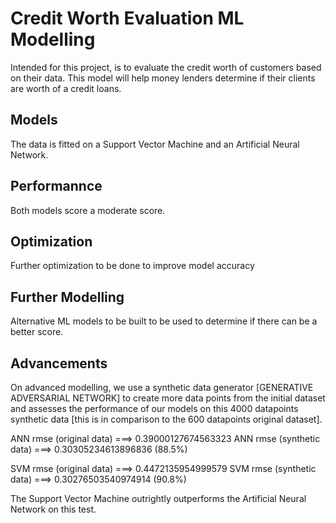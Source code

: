 # Credit Worth Evaluation ML Modelling

Intended for this project, is to evaluate the credit worth of customers based on their data.
This model will help money lenders determine if their clients are worth of a credit loans.

## Models

The data is fitted on a Support Vector Machine and an Artificial Neural Network.

## Performannce

Both models score a moderate score.

## Optimization

Further optimization to be done to improve model accuracy

## Further Modelling

Alternative ML models to be built to be used to determine if there can be a better score.

## Advancements

On advanced modelling, we use a synthetic data generator [GENERATIVE ADVERSARIAL NETWORK] to create more data points from the initial dataset and assesses the performance of our models on this 4000 datapoints synthetic data [this is in comparison to the 600 datapoints original dataset].

ANN rmse (original data) ===> 0.39000127674563323
ANN rmse (synthetic data) ===> 0.30305234613896836 (88.5%)

SVM  rmse (original data) ===> 0.4472135954999579
SVM rmse (synthetic data) ===> 0.30276503540974914 (90.8%)

The Support Vector Machine outrightly outperforms the Artificial Neural Network on this test.
